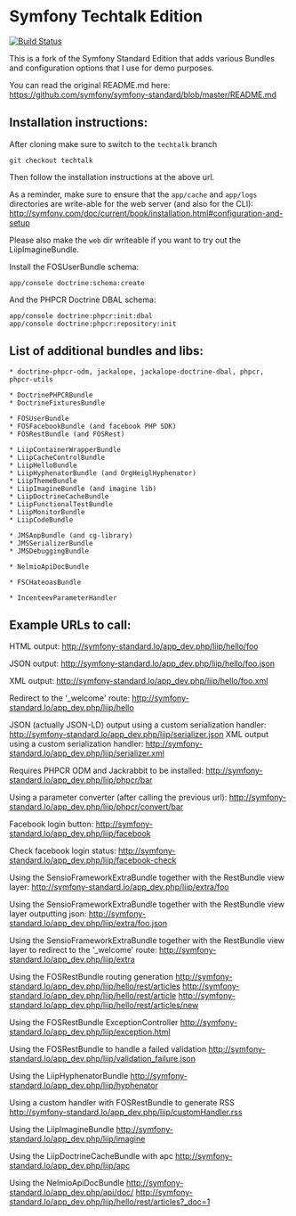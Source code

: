 Symfony Techtalk Edition
========================

[![Build Status](https://secure.travis-ci.org/liip-forks/symfony-standard.png?branch=techtalk)](http://travis-ci.org/liip-forks/symfony-standard)

This is a fork of the Symfony Standard Edition that adds various Bundles
and configuration options that I use for demo purposes.

You can read the original README.md here:
https://github.com/symfony/symfony-standard/blob/master/README.md

Installation instructions:
--------------------------

After cloning make sure to switch to the ``techtalk`` branch

```
git checkout techtalk
```

Then follow the installation instructions at the above url.

As a reminder, make sure to ensure that the ``app/cache`` and ``app/logs``
directories are write-able for the web server (and also for the CLI):
http://symfony.com/doc/current/book/installation.html#configuration-and-setup

Please also make the ``web`` dir writeable if you want to try out the
LiipImagineBundle.

Install the FOSUserBundle schema:
```
app/console doctrine:schema:create
```

And the PHPCR Doctrine DBAL schema:
```
app/console doctrine:phpcr:init:dbal
app/console doctrine:phpcr:repository:init
```

List of additional bundles and libs:
------------------------------------

    * doctrine-phpcr-odm, jackalope, jackalope-doctrine-dbal, phpcr, phpcr-utils

    * DoctrinePHPCRBundle
    * DoctrineFixturesBundle

    * FOSUserBundle
    * FOSFacebookBundle (and facebook PHP SDK)
    * FOSRestBundle (and FOSRest)

    * LiipContainerWrapperBundle
    * LiipCacheControlBundle
    * LiipHelloBundle
    * LiipHyphenatorBundle (and OrgHeiglHyphenator)
    * LiipThemeBundle
    * LiipImagineBundle (and imagine lib)
    * LiipDoctrineCacheBundle
    * LiipFunctionalTestBundle
    * LiipMonitorBundle
    * LiipCodeBundle

    * JMSAopBundle (and cg-library)
    * JMSSerializerBundle
    * JMSDebuggingBundle

    * NelmioApiDocBundle

    * FSCHateoasBundle

    * IncenteevParameterHandler

Example URLs to call:
---------------------

HTML output:
http://symfony-standard.lo/app_dev.php/liip/hello/foo

JSON output:
http://symfony-standard.lo/app_dev.php/liip/hello/foo.json

XML output:
http://symfony-standard.lo/app_dev.php/liip/hello/foo.xml

Redirect to the '_welcome' route:
http://symfony-standard.lo/app_dev.php/liip/hello

JSON (actually JSON-LD) output using a custom serialization handler:
http://symfony-standard.lo/app_dev.php/liip/serializer.json
XML output using a custom serialization handler:
http://symfony-standard.lo/app_dev.php/liip/serializer.xml

Requires PHPCR ODM and Jackrabbit to be installed:
http://symfony-standard.lo/app_dev.php/liip/phpcr/bar

Using a parameter converter (after calling the previous url):
http://symfony-standard.lo/app_dev.php/liip/phpcr/convert/bar

Facebook login button:
http://symfony-standard.lo/app_dev.php/liip/facebook

Check facebook login status:
http://symfony-standard.lo/app_dev.php/liip/facebook-check

Using the SensioFrameworkExtraBundle together with the RestBundle view layer:
http://symfony-standard.lo/app_dev.php/liip/extra/foo

Using the SensioFrameworkExtraBundle together with the RestBundle view layer outputting json:
http://symfony-standard.lo/app_dev.php/liip/extra/foo.json

Using the SensioFrameworkExtraBundle together with the RestBundle view layer to redirect to the '_welcome' route:
http://symfony-standard.lo/app_dev.php/liip/extra

Using the FOSRestBundle routing generation
http://symfony-standard.lo/app_dev.php/liip/hello/rest/articles
http://symfony-standard.lo/app_dev.php/liip/hello/rest/article
http://symfony-standard.lo/app_dev.php/liip/hello/rest/articles/new

Using the FOSRestBundle ExceptionController
http://symfony-standard.lo/app_dev.php/liip/exception.html

Using the FOSRestBundle to handle a failed validation
http://symfony-standard.lo/app_dev.php/liip/validation_failure.json

Using the LiipHyphenatorBundle
http://symfony-standard.lo/app_dev.php/liip/hyphenator

Using a custom handler with FOSRestBundle to generate RSS
http://symfony-standard.lo/app_dev.php/liip/customHandler.rss

Using the LiipImagineBundle
http://symfony-standard.lo/app_dev.php/liip/imagine

Using the LiipDoctrineCacheBundle with apc
http://symfony-standard.lo/app_dev.php/liip/apc

Using the NelmioApiDocBundle
http://symfony-standard.lo/app_dev.php/api/doc/
http://symfony-standard.lo/app_dev.php/liip/hello/rest/articles?_doc=1